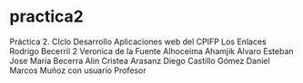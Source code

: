 # practica2
Práctica 2. CIclo Desarrollo Aplicaciones web del CPIFP Los Enlaces
Rodrigo Becerril 2
Veronica de la Fuente
Alhoceima Ahamjik
Alvaro Esteban
Jose Maria Becerra
Alin Cristea
Arasanz
Diego Castillo Gómez
Daniel Marcos Muñoz con usuario Profesor
